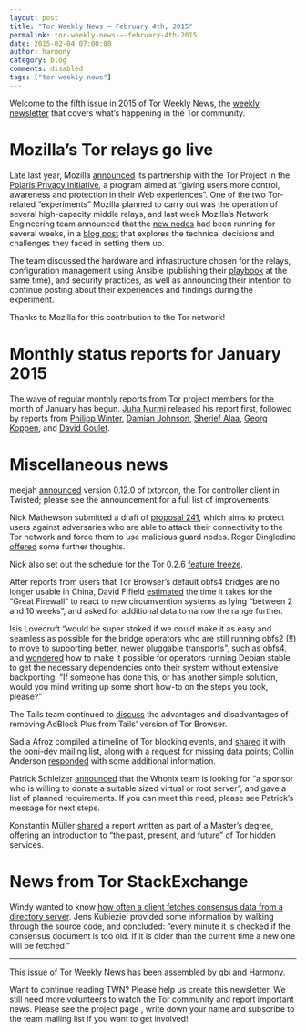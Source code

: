 ```yaml
---
layout: post
title: "Tor Weekly News — February 4th, 2015"
permalink: tor-weekly-news-—-february-4th-2015
date: 2015-02-04 07:00:00
author: harmony
category: blog
comments: disabled
tags: ["tor weekly news"]
---
```


Welcome to the fifth issue in 2015 of Tor Weekly News, the [weekly newsletter](https://lists.torproject.org/cgi-bin/mailman/listinfo/tor-news) that covers what’s happening in the Tor community.

Mozilla’s Tor relays go live
============================

Late last year, Mozilla [announced](https://lists.torproject.org/pipermail/tor-news/2014-November/000071.html) its partnership with the Tor Project in the [Polaris Privacy Initiative](https://blog.mozilla.org/privacy/2014/11/10/introducing-polaris-privacy-initiative-to-accelerate-user-focused-privacy-online/), a program aimed at “giving users more control, awareness and protection in their Web experiences”. One of the two Tor-related “experiments” Mozilla planned to carry out was the operation of several high-capacity middle relays, and last week Mozilla’s Network Engineering team announced that the [new nodes](https://globe.torproject.org/#/search/query=mozilla) had been running for several weeks, in a [blog post](https://blog.mozilla.org/it/2015/01/28/deploying-tor-relays/) that explores the technical decisions and challenges they faced in setting them up.

The team discussed the hardware and infrastructure chosen for the relays, configuration management using Ansible (publishing their [playbook](https://github.com/XioNoX/moz-tor-relays/) at the same time), and security practices, as well as announcing their intention to continue posting about their experiences and findings during the experiment.

Thanks to Mozilla for this contribution to the Tor network!

Monthly status reports for January 2015
=======================================

The wave of regular monthly reports from Tor project members for the month of January has begun. [Juha Nurmi](https://lists.torproject.org/pipermail/tor-reports/2015-January/000748.html) released his report first, followed by reports from [Philipp Winter](https://lists.torproject.org/pipermail/tor-reports/2015-January/000749.html), [Damian Johnson](https://lists.torproject.org/pipermail/tor-reports/2015-February/000750.html), [Sherief Alaa](https://lists.torproject.org/pipermail/tor-reports/2015-February/000751.html), [Georg Koppen](https://lists.torproject.org/pipermail/tor-reports/2015-February/000752.html), and [David Goulet](https://lists.torproject.org/pipermail/tor-reports/2015-February/000753.html).

Miscellaneous news
==================

meejah [announced](https://lists.torproject.org/pipermail/tor-dev/2015-February/008227.html) version 0.12.0 of txtorcon, the Tor controller client in Twisted; please see the announcement for a full list of improvements.

Nick Mathewson submitted a draft of [proposal 241](https://lists.torproject.org/pipermail/tor-dev/2015-February/008223.html), which aims to protect users against adversaries who are able to attack their connectivity to the Tor network and force them to use malicious guard nodes. Roger Dingledine [offered](https://lists.torproject.org/pipermail/tor-dev/2015-February/008226.html) some further thoughts.

Nick also set out the schedule for the Tor 0.2.6 [feature freeze](https://lists.torproject.org/pipermail/tor-dev/2015-January/008216.html).

After reports from users that Tor Browser’s default obfs4 bridges are no longer usable in China, David Fifield [estimated](https://lists.torproject.org/pipermail/tor-dev/2015-February/008222.html) the time it takes for the “Great Firewall” to react to new circumvention systems as lying “between 2 and 10 weeks”, and asked for additional data to narrow the range further.

Isis Lovecruft “would be super stoked if we could make it as easy and seamless as possible for the bridge operators who are still running obfs2 (!!) to move to supporting better, newer pluggable transports”, such as obfs4, and [wondered](https://lists.torproject.org/pipermail/tor-relays/2015-February/006346.html) how to make it possible for operators running Debian stable to get the necessary dependencies onto their system without extensive backporting: “If someone has done this, or has another simple solution, would you mind writing up some short how-to on the steps you took, please?”

The Tails team continued to [discuss](https://mailman.boum.org/pipermail/tails-dev/2015-February/008003.html) the advantages and disadvantages of removing AdBlock Plus from Tails’ version of Tor Browser.

Sadia Afroz compiled a timeline of Tor blocking events, and [shared](https://lists.torproject.org/pipermail/ooni-dev/2015-February/000241.html) it with the ooni-dev mailing list, along with a request for missing data points; Collin Anderson [responded](https://lists.torproject.org/pipermail/ooni-dev/2015-February/000242.html) with some additional information.

Patrick Schleizer [announced](https://lists.torproject.org/pipermail/tor-talk/2015-February/036675.html) that the Whonix team is looking for “a sponsor who is willing to donate a suitable sized virtual or root server”, and gave a list of planned requirements. If you can meet this need, please see Patrick’s message for next steps.

Konstantin Müller [shared](https://lists.torproject.org/pipermail/tor-talk/2015-February/036709.html) a report written as part of a Master’s degree, offering an introduction to “the past, present, and future” of Tor hidden services.

News from Tor StackExchange
===========================

Windy wanted to know [how often a client fetches consensus data from a directory server](https://tor.stackexchange.com/q/6087/88). Jens Kubieziel provided some information by walking through the source code, and concluded: “every minute it is checked if the consensus document is too old. If it is older than the current time a new one will be fetched.”

* * * * *

This issue of Tor Weekly News has been assembled by qbi and Harmony.

Want to continue reading TWN? Please help us create this newsletter. We still need more volunteers to watch the Tor community and report important news. Please see the project page [](https://trac.torproject.org/projects/tor/wiki/TorWeeklyNews), write down your name and subscribe to the team mailing list [](https://lists.torproject.org/cgi-bin/mailman/listinfo/news-team) if you want to get involved!
